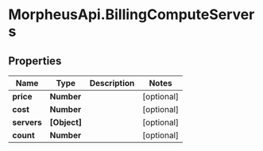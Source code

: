 # MorpheusApi.BillingComputeServers

## Properties

Name | Type | Description | Notes
------------ | ------------- | ------------- | -------------
**price** | **Number** |  | [optional] 
**cost** | **Number** |  | [optional] 
**servers** | **[Object]** |  | [optional] 
**count** | **Number** |  | [optional] 


